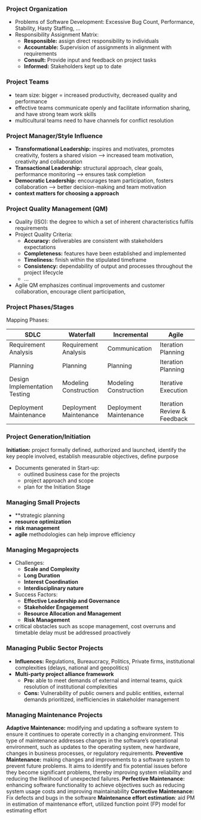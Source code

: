 
### Project Organization
- Problems of Software Development: Excessive Bug Count, Performance, Stability, Hasty Staffing, ...
- Responsibility Assignment Matrix:
	- **Responsible:** assign direct responsibility to individuals
	- **Accountable:** Supervision of assignments in alignment with requirements
	- **Consult:** Provide input and feedback on project tasks
	- **Informed:** Stakeholders kept up to date

### Project Teams
- team size: bigger = increased productivity, decreased quality and performance
- effective teams communicate openly and facilitate information sharing, and have strong team work skills
- multicultural teams need to have channels for conflict resolution

### Project Manager/Style Influence
- **Transformational Leadership:** inspires and motivates, promotes creativity, fosters a shared vision --> increased team motivation, creativity and collaboration
- **Transactional Leadership:** structural approach, clear goals, performance monitoring --> ensures task completion
- **Democratic Leadership:** encourages team participation, fosters collaboration --> better decision-making and team motivation
- **context matters for choosing a approach**

### Project Quality Management (QM)
- Quality (ISO): the degree to which a set of inherent characteristics fulfils requirements
- Project Quality Criteria:
	- **Accuracy:** deliverables are consistent with stakeholders expectations
	- **Completeness:** features have been established and implemented
	- **Timeliness:** finish within the stipulated timeframe
	- **Consistency:** dependability of output and processes throughout the project lifecycle
	- ...
- Agile QM emphasizes continual improvements and customer collaboration, encourage client participation, 

### Project Phases/Stages
Mapping Phases:

| SDLC                          | Waterfall              | Incremental            | Agile                       |
| ----------------------------- | ---------------------- | ---------------------- | --------------------------- |
| Requirement Analysis          | Requirement Analysis   | Communication          | Iteration Planning          |
| Planning                      | Planning               | Planning               | Iteration Planning          |
| Design Implementation Testing | Modeling Construction  | Modeling Construction  | Iterative Execution         |
| Deployment Maintenance        | Deployment Maintenance | Deployment Maintenance | Iteration Review & Feedback |


### Project Generation/Initiation
**Initiation:** project formally defined, authorized and launched, identify the key people involved, establish measurable objectives, define purpose
- Documents generated in Start-up:
	- outlined business case for the projects
	- project approach and scope
	- plan for the Initiation Stage


### Managing Small Projects
- **strategic planning
- **resource optimization**
- **risk management**
- **agile** methodologies can help improve efficiency

### Managing Megaprojects
- Challenges:
	- **Scale and Complexity**
	- **Long Duration**
	- **Interest Coordination**
	- **Interdisciplinary nature**
- Success Factors:
	- **Effective Leadership and Governance**
	- **Stakeholder Engagement**
	- **Resource Allocation and Management**
	- **Risk Management**
- critical obstacles such as scope management, cost overruns and timetable delay must be addressed proactively

### Managing Public Sector Projects
- **Influences:** Regulations, Bureaucracy, Politics, Private firms, institutional complexities (delays, national and geopolitics)
- **Multi-party project alliance framework**
	- **Pro:** able to meet demands of external and internal teams, quick resolution of institutional complexities
	- **Cons:** Vulnerability of public owners and public entities, external demands prioritized, inefficiencies in stakeholder management

### Managing Maintenance Projects
 **Adaptive Maintenance:** modifying and updating a software system to ensure it continues to operate correctly in a changing environment. This type of maintenance addresses changes in the software’s operational environment, such as updates to the operating system, new hardware, changes in business processes, or regulatory requirements.
**Preventive Maintenance:** making changes and improvements to a software system to prevent future problems. It aims to identify and fix potential issues before they become significant problems, thereby improving system reliability and reducing the likelihood of unexpected failures.
**Perfective Maintenance:** enhancing software functionality to achieve objectives such as reducing system usage costs and improving maintainability
**Corrective Maintenance:** Fix defects and bugs in the software
**Maintenance effort estimation**: aid PM in estimation of maintenance effort, utilized function point (FP) model for estimating effort


